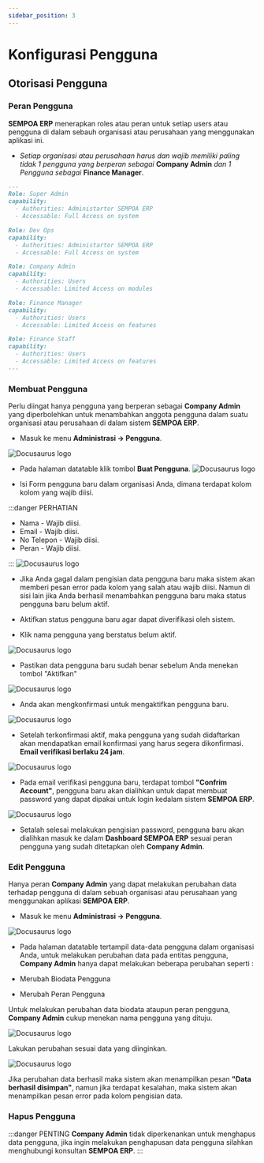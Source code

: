 ```yaml
---
sidebar_position: 3
---
```


# Konfigurasi Pengguna



## Otorisasi Pengguna


### Peran Pengguna

**SEMPOA ERP** menerapkan roles atau peran untuk setiap users atau pengguna di dalam sebauh organisasi atau perusahaan yang menggunakan aplikasi ini.
- *Setiap organisasi atau perusahaan harus dan wajib memiliki paling tidak 1 pengguna yang berperan sebagai* **Company Admin** *dan 1 Pengguna sebagai* **Finance Manager**.
```md title="Daftar Peran / Roles SEMPOA ERP"
---
Role: Super Admin
capability:
  - Authorities: Administartor SEMPOA ERP
  - Accessable: Full Access on system

Role: Dev Ops
capability:
  - Authorities: Administartor SEMPOA ERP
  - Accessable: Full Access on system

Role: Company Admin
capability:
  - Authorities: Users
  - Accessable: Limited Access on modules

Role: Finance Manager
capability:
  - Authorities: Users
  - Accessable: Limited Access on features

Role: Finance Staff
capability:
  - Authorities: Users
  - Accessable: Limited Access on features
---
```

### Membuat Pengguna
Perlu diingat hanya pengguna yang berperan sebagai **Company Admin** yang diperbolehkan untuk menambahkan anggota pengguna dalam suatu organisasi atau perusahaan di dalam sistem **SEMPOA ERP**.

- Masuk ke menu **Administrasi -> Pengguna**.

![Docusaurus logo](/img/pengguna-menu.PNG)

- Pada halaman datatable klik tombol **Buat Pengguna**.
![Docusaurus logo](/img/dt-pengguna.PNG)

- Isi Form pengguna baru dalam organisasi Anda, dimana terdapat kolom kolom yang wajib diisi.

:::danger PERHATIAN
- Nama - Wajib diisi.
- Email - Wajib diisi.
- No Telepon - Wajib diisi.
- Peran - Wajib diisi.

:::
![Docusaurus logo](/img/form-buat-pengguna.PNG)

- Jika Anda gagal dalam pengisian data pengguna baru maka sistem akan memberi pesan error pada kolom yang salah atau wajib diisi. Namun di sisi lain jika Anda berhasil menambahkan pengguna baru maka status pengguna baru belum aktif.

- Aktifkan status pengguna baru agar dapat diverifikasi oleh sistem. 
- Klik nama pengguna yang berstatus belum aktif.

![Docusaurus logo](/img/non-aktiv-pertama.PNG)

- Pastikan data pengguna baru sudah benar sebelum Anda menekan tombol "Aktifkan"

![Docusaurus logo](/img/aktifkan-pengguna.PNG)

- Anda akan mengkonfirmasi untuk mengaktifkan pengguna baru.

![Docusaurus logo](/img/confrim-aktif.PNG)

- Setelah terkonfirmasi aktif, maka pengguna yang sudah didaftarkan akan mendapatkan email konfirmasi yang harus segera dikonfirmasi. **Email verifikasi berlaku 24 jam**.

![Docusaurus logo](/img/confrim-user.PNG)

- Pada email verifikasi pengguna baru, terdapat tombol **"Confrim Account"**, pengguna baru akan dialihkan untuk dapat membuat password yang dapat dipakai untuk login kedalam sistem **SEMPOA ERP**.

![Docusaurus logo](/img/setNewPassword.jpeg)

- Setalah selesai melakukan pengisian password, pengguna baru akan dialihkan masuk ke dalam **Dashboard SEMPOA ERP** sesuai peran pengguna yang sudah ditetapkan oleh **Company Admin**.

### Edit Pengguna

Hanya peran **Company Admin** yang dapat melakukan perubahan data terhadap pengguna di dalam sebuah organisasi atau perusahaan yang menggunakan aplikasi **SEMPOA ERP**. 


- Masuk ke menu **Administrasi -> Pengguna**.

![Docusaurus logo](/img/pengguna-menu.PNG)

- Pada halaman datatable tertampil data-data pengguna dalam organisasi Anda, untuk melakukan perubahan data pada entitas pengguna, **Company Admin** hanya dapat melakukan beberapa perubahan seperti :

- Merubah Biodata Pengguna
- Merubah Peran Pengguna


Untuk melakukan perubahan data biodata ataupun peran pengguna, **Company Admin** cukup menekan nama pengguna yang dituju.

![Docusaurus logo](/img/dt-pengguna.PNG)

Lakukan perubahan sesuai data yang diinginkan.

![Docusaurus logo](/img/aktifkan-pengguna.PNG)

Jika perubahan data berhasil maka sistem akan menampilkan pesan **"Data berhasil disimpan"**, namun jika terdapat kesalahan, maka sistem akan menampilkan pesan error pada kolom pengisian data.


### Hapus Pengguna
:::danger PENTING
**Company Admin** tidak diperkenankan untuk menghapus data pengguna, jika ingin melakukan penghapusan data pengguna silahkan menghubungi konsultan **SEMPOA ERP**.
:::


